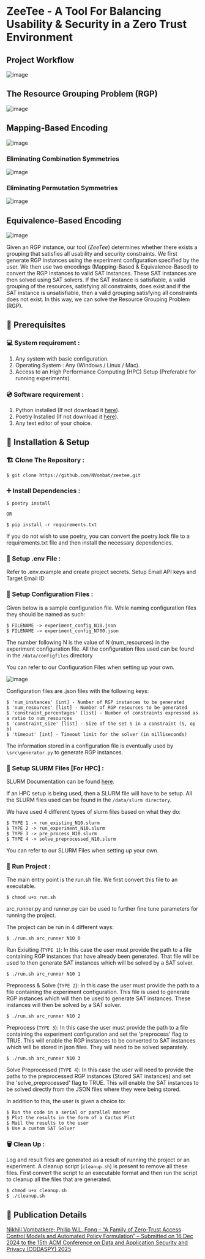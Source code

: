 # ZeeTee - A Tool For Balancing Usability & Security in a Zero Trust Environment

## Project Workflow

![image](./docs/workflow.jpeg)

## The Resource Grouping Problem (RGP)

![image](./docs/resource_grouping_problem.jpeg)

## Mapping-Based Encoding

![image](./docs/mapping_based_encoding.jpeg)

### Eliminating Combination Symmetries

![image](./docs/eliminating_comb_symmetries.jpeg)

### Eliminating Permutation Symmetries

![image](./docs/eliminating_perm_symmetries.jpeg)

## Equivalence-Based Encoding

![image](./docs/equivalence_based_encoding.jpeg)

Given an RGP instance, our tool ($ZeeTee$) determines whether there exists a grouping that satisfies all usability and security constraints. We first generate RGP instances using the experiment configuration specified by the user. We then use two encodings (Mapping-Based & Equivalence-Based) to convert the RGP instances to valid SAT instances. These SAT instances are then solved using SAT solvers. If the SAT instance is satisfiable, a valid grouping of the resources, satisfying all constraints, does exist and if the SAT instance is unsatisfiable, then a valid grouping satisfying all constraints does not exist. In this way, we can solve the Resource Grouping Problem (RGP).

## 📌 Prerequisites

### 💻 System requirement :

1. Any system with basic configuration.
2. Operating System : Any (Windows / Linux / Mac).
3. Access to an High Performance Computing (HPC) Setup (Preferable for running experiments)

### 💿 Software requirement :

1. Python installed (If not download it [here](https://www.python.org/downloads/)).
2. Poetry Installed (If not download it [here](https://python-poetry.org/docs/)).
2. Any text editor of your choice.

## 🔧 Installation & Setup

### 🏗️ Clone The Repository :

```
$ git clone https://github.com/NVombat/zeetee.git
```

### ➕ Install Dependencies :

```
$ poetry install

OR

$ pip install -r requirements.txt
```

If you do not wish to use poetry, you can convert the poetry.lock file to a requirements.txt file and then install the necessary dependencies.

### 📝 Setup .env File :

Refer to .env.example and create project secrets. Setup Email API keys and Target Email ID

### 🔐 Setup Configuration Files :

Given below is a sample configuration file. While naming configuration files they should be named as such:

```
$ FILENAME -> experiment_config_N10.json
$ FILENAME -> experiment_config_N700.json
```

The number following N is the value of N (num_resources) in the experiment configuration file.
All the configuration files used can be found in the ```/data/configfiles``` directory

You can refer to our Configuration Files when setting up your own.

![image](./docs/exp_config.jpeg)

Configuration files are .json files with the following keys:

```
$ 'num_instances' [int] - Number of RGP instances to be generated
$ 'num_resources' [list] - Number of RGP resources to be generated
$ 'constraint_percentages' [list] - Number of constraints expressed as a ratio to num_resources
$ 'constraint_size' [list] - Size of the set S in a constraint (S, op b)
$ 'timeout' [int] - Timeout limit for the solver (in milliseconds)
```

The information stored in a configuration file is eventually used by ```\src\generator.py``` to generate RGP instances.

### 🔐 Setup SLURM Files [For HPC] :

SLURM Documentation can be found [here](https://slurm.schedmd.com/documentation.html).

If an HPC setup is being used, then a SLURM file will have to be setup.
All the SLURM files used can be found in the ```/data/slurm directory```.

We have used 4 different types of slurm files based on what they do:

```
$ TYPE 1 -> run_existing_N10.slurm
$ TYPE 2 -> run_experiment_N10.slurm
$ TYPE 3 -> pre_process_N10.slurm
$ TYPE 4 -> solve_preprocessed_N10.slurm
```

You can refer to our SLURM Files when setting up your own.

### 🚀 Run Project :

The main entry point is the run.sh file. We first convert this file to an executable.

```
$ chmod u+x run.sh
```

arc_runner.py and runner.py can be used to further fine tune parameters for running the project.

The project can be run in 4 different ways:

```
$ ./run.sh arc_runner N10 0
```
Run Exisiting (```TYPE 1```): In this case the user must provide the path to a file containing RGP instances that have already been generated. That file will be used to then generate SAT instances which will be solved by a SAT solver.

```
$ ./run.sh arc_runner N10 1
```
Preprocess & Solve (```TYPE 2```): In this case the user must provide the path to a file containing the experiment configuration. This file is used to generate RGP instances which will then be used to generate SAT instances. These instances will then be solved by a SAT solver.

```
$ ./run.sh arc_runner N10 2
```
Preprocess (```TYPE 3```): In this case the user must provide the path to a file containing the experiment configuration and set the 'preprocess' flag to TRUE. This will enable the RGP instances to be converted to SAT instances which will be stored in json files. They will need to be solved separately.

```
$ ./run.sh arc_runner N10 3
```
Solve Preprocessed (```TYPE 4```): In this case the user will need to provide the paths to the preprocessed RGP instances (Stored SAT instances) and set the 'solve_preprocessed' flag to TRUE. This will enable the SAT instances to be solved directly from the JSON files where they were being stored.

In addition to this, the user is given a choice to:

```
$ Run the code in a serial or parallel manner
$ Plot the results in the form of a Cactus Plot
$ Mail the results to the user
$ Use a custom SAT Solver
```

### 🗑️ Clean Up :

Log and result files are generated as a result of running the project or an experiment. A cleanup script (```cleanup.sh```) is present to remove all these files. First convert the script to an executable format and then run the script to cleanup all the files that are generated.

```
$ chmod u+x cleanup.sh
$ ./cleanup.sh
```

## 📄 Publication Details

[Nikhill Vombatkere; Philip W.L. Fong – “A Family of Zero-Trust Access Control Models and Automated Policy Formulation” – Submitted on 16 Dec 2024 to the 15th ACM Conference on Data and Application Security and Privacy (CODASPY) 2025](INSERT_DOI_HERE)